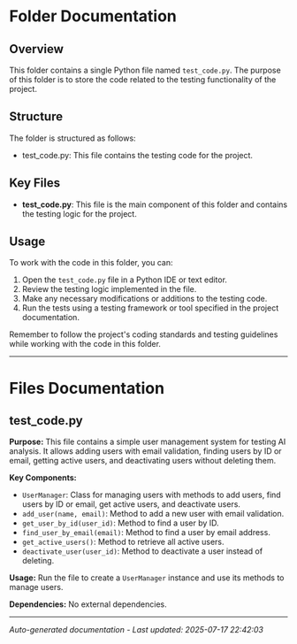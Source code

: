 # Folder Documentation

## Overview
This folder contains a single Python file named `test_code.py`. The purpose of this folder is to store the code related to the testing functionality of the project.

## Structure
The folder is structured as follows:
- test_code.py: This file contains the testing code for the project.

## Key Files
- **test_code.py**: This file is the main component of this folder and contains the testing logic for the project.

## Usage
To work with the code in this folder, you can:
1. Open the `test_code.py` file in a Python IDE or text editor.
2. Review the testing logic implemented in the file.
3. Make any necessary modifications or additions to the testing code.
4. Run the tests using a testing framework or tool specified in the project documentation.

Remember to follow the project's coding standards and testing guidelines while working with the code in this folder.

---

# Files Documentation

## test_code.py

**Purpose:** This file contains a simple user management system for testing AI analysis. It allows adding users with email validation, finding users by ID or email, getting active users, and deactivating users without deleting them.

**Key Components:**
- `UserManager`: Class for managing users with methods to add users, find users by ID or email, get active users, and deactivate users.
- `add_user(name, email)`: Method to add a new user with email validation.
- `get_user_by_id(user_id)`: Method to find a user by ID.
- `find_user_by_email(email)`: Method to find a user by email address.
- `get_active_users()`: Method to retrieve all active users.
- `deactivate_user(user_id)`: Method to deactivate a user instead of deleting.

**Usage:** Run the file to create a `UserManager` instance and use its methods to manage users.

**Dependencies:** No external dependencies.

---
*Auto-generated documentation - Last updated: 2025-07-17 22:42:03*
